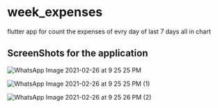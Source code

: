# week_expenses

flutter app for count the expenses of evry day of last 7 days all in chart

## ScreenShots for the application

![WhatsApp Image 2021-02-26 at 9 25 25 PM](https://user-images.githubusercontent.com/79510491/109347171-67a35500-787b-11eb-9cfe-5ea63671c9f0.jpeg)


![WhatsApp Image 2021-02-26 at 9 25 25 PM (1)](https://user-images.githubusercontent.com/79510491/109348108-c0272200-787c-11eb-9ad6-c7af1940d5b2.jpeg)


![WhatsApp Image 2021-02-26 at 9 25 26 PM (2)](https://user-images.githubusercontent.com/79510491/109348350-11cfac80-787d-11eb-92f4-d5e000d4633c.jpeg)
